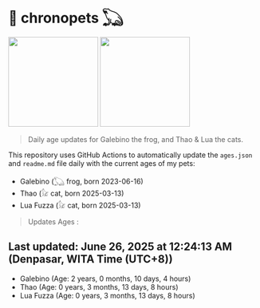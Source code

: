 # 🐾 chronopets 𓆏
<img src="https://github.com/user-attachments/assets/802b3632-7c4b-4232-a3a0-8b1d8fa6f04d" widht=180 height=180 >
<img src="https://github.com/user-attachments/assets/16687005-7ebb-4607-be57-0c8e528fed06" widht=180 height=180 >

> Daily age updates for Galebino the frog, and Thao & Lua the cats.

This repository uses GitHub Actions to automatically update the `ages.json` and `readme.md` file daily with the current ages of my pets: <br>
- Galebino (𓆏 frog, born 2023-06-16)
- Thao (𓃠 cat, born 2025-03-13)
- Lua Fuzza (𓃠 cat, born 2025-03-13)

> Updates Ages :

## Last updated: June 26, 2025 at 12:24:13 AM (Denpasar, WITA Time (UTC+8))

- Galebino (Age: 2 years, 0 months, 10 days, 4 hours)
- Thao (Age: 0 years, 3 months, 13 days, 8 hours)
- Lua Fuzza (Age: 0 years, 3 months, 13 days, 8 hours)

